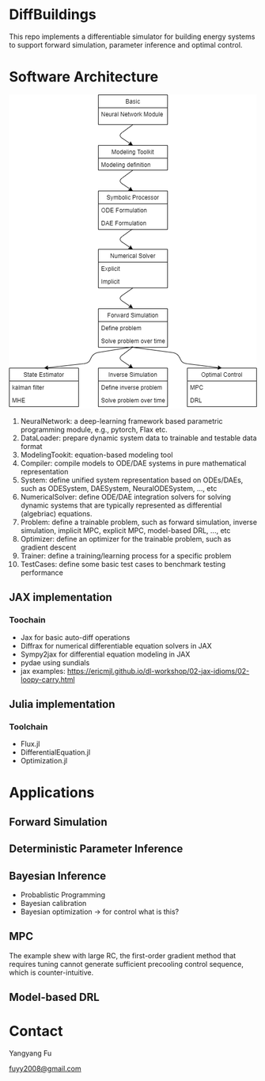 # DiffBuildings
This repo implements a differentiable simulator for building energy systems to support forward simulation, parameter inference and optimal control.

# Software Architecture
![structure](./doc/structure.png)

1. NeuralNetwork: a deep-learning framework based parametric programming module, e.g., pytorch, Flax etc.
2. DataLoader: prepare dynamic system data to trainable and testable data format
3. ModelingTookit: equation-based modeling tool
4. Compiler: compile models to ODE/DAE systems in pure mathematical representation
5. System: define unified system representation based on ODEs/DAEs, such as ODESystem, DAESystem, NeuralODESystem, ..., etc
6. NumericalSolver: define ODE/DAE integration solvers for solving dynamic systems that are typically represented as differential (algebriac) equations.
7. Problem: define a trainable problem, such as forward simulation, inverse simulation, implicit MPC, explicit MPC, model-based DRL, ..., etc
8. Optimizer: define an optimizer for the trainable problem, such as gradient descent
9. Trainer: define a training/learning process for a specific problem
10. TestCases: define some basic test cases to benchmark testing performance

## JAX implementation

### Toochain
- Jax for basic auto-diff operations
- Diffrax for numerical differentiable equation solvers in JAX
- Sympy2jax for differential equation modeling in JAX
- pydae using sundials
- jax examples: https://ericmjl.github.io/dl-workshop/02-jax-idioms/02-loopy-carry.html

## Julia implementation


### Toolchain
- Flux.jl
- DifferentialEquation.jl
- Optimization.jl

# Applications
## Forward Simulation

## Deterministic Parameter Inference

## Bayesian Inference
- Probablistic Programming 
- Bayesian calibration
- Bayesian optimization -> for control what is this?

## MPC

The example shew with large RC, the first-order gradient method that requires tuning cannot generate sufficient precooling control sequence, which is counter-intuitive. 


## Model-based DRL



# Contact

Yangyang Fu

fuyy2008@gmail.com
